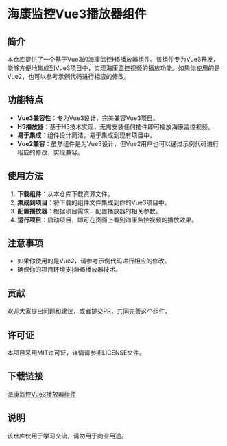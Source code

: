 # 海康监控Vue3播放器组件

## 简介
本仓库提供了一个基于Vue3的海康监控H5播放器组件。该组件专为Vue3开发，能够方便地集成到Vue3项目中，实现海康监控视频的播放功能。如果你使用的是Vue2，也可以参考示例代码进行相应的修改。

## 功能特点
- **Vue3兼容性**：专为Vue3设计，完美兼容Vue3项目。
- **H5播放器**：基于H5技术实现，无需安装任何插件即可播放海康监控视频。
- **易于集成**：组件设计简洁，易于集成到现有项目中。
- **Vue2兼容**：虽然组件是为Vue3设计，但Vue2用户也可以通过示例代码进行相应的修改，实现兼容。

## 使用方法
1. **下载组件**：从本仓库下载资源文件。
2. **集成到项目**：将下载的组件文件集成到你的Vue3项目中。
3. **配置播放器**：根据项目需求，配置播放器的相关参数。
4. **运行项目**：启动项目，即可在页面上看到海康监控视频的播放效果。

## 注意事项
- 如果你使用的是Vue2，请参考示例代码进行相应的修改。
- 确保你的项目环境支持H5播放器技术。

## 贡献
欢迎大家提出问题和建议，或者提交PR，共同完善这个组件。

## 许可证
本项目采用MIT许可证，详情请参阅LICENSE文件。

## 下载链接
[海康监控Vue3播放器组件](https://pan.quark.cn/s/319932bd31a4)

## 说明

该仓库仅用于学习交流，请勿用于商业用途。
